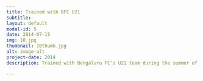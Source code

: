 ```yaml
---
title: Trained with BFC U21
subtitle: 
layout: default
modal-id: 5
date: 2014-07-15
img: 10.jpg
thumbnail: 10thumb.jpg
alt: image-alt
project-date: 2014
description: Trained with Bengaluru FC's U21 team during the summer of 2014.

---
```

